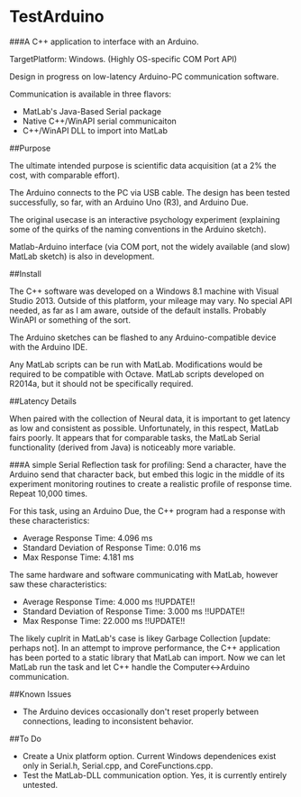 # TestArduino

###A C++ application to interface with an Arduino.

TargetPlatform: Windows. (Highly OS-specific COM Port API)

Design in progress on low-latency Arduino-PC communication software.

Communication is available in three flavors:
* MatLab's Java-Based Serial package
* Native C++/WinAPI serial communicaiton
* C++/WinAPI DLL to import into MatLab

##Purpose

The ultimate intended purpose is scientific data acquisition (at a 2% the cost, with comparable effort).

The Arduino connects to the PC via USB cable.  The design has been tested successfully, so far, with an Arduino Uno (R3), and Arduino Due.

The original usecase is an interactive psychology experiment (explaining some of the quirks of the naming conventions in the Arduino sketch).

Matlab-Arduino interface (via COM port, not the widely available (and slow) MatLab sketch) is also in development.

##Install

The C++ software was developed on a Windows 8.1 machine with Visual Studio 2013.  Outside of this platform, your mileage may vary.  No special API needed, as far as I am aware, outside of the default installs.  Probably WinAPI or something of the sort.

The Arduino sketches can be flashed to any Arduino-compatible device with the Arduino IDE.

Any MatLab scripts can be run with MatLab.  Modifications would be required to be compatible with Octave.  MatLab scripts developed on R2014a, but it should not be specifically required.

##Latency Details

When paired with the collection of Neural data, it is important to get latency as low and consistent as possible.  Unfortunately, in this respect, MatLab fairs poorly.  It appears that for comparable tasks, the MatLab Serial functionality (derived from Java) is noticeably more variable.

###A simple Serial Reflection task for profiling:
  Send a character, have the Arduino send that character back, but embed this logic in the middle of its experiment monitoring routines to create a realistic profile of response time.  Repeat 10,000 times.

For this task, using an Arduino Due, the C++ program had a response with these characteristics:
* Average Response Time:                4.096 ms
* Standard Deviation of Response Time:  0.016 ms
* Max Response Time:                    4.181 ms

The same hardware and software communicating with MatLab, however saw these characteristics:
* Average Response Time:                4.000 ms  !!UPDATE!!
* Standard Deviation of Response Time:  3.000 ms  !!UPDATE!!
* Max Response Time:                   22.000 ms  !!UPDATE!!

The likely cuplrit in MatLab's case is likey Garbage Collection [update: perhaps not].  In an attempt to improve performance, the C++ application has been ported to a static library that MatLab can import.  Now we can let MatLab run the task and let C++ handle the Computer<->Arduino communication.


##Known Issues

* The Arduino devices occasionally don't reset properly between connections, leading to inconsistent behavior.

##To Do

* Create a Unix platform option.  Current Windows dependenices exist only in Serial.h, Serial.cpp, and CoreFunctions.cpp.
* Test the MatLab-DLL communication option.  Yes, it is currently entirely untested.
